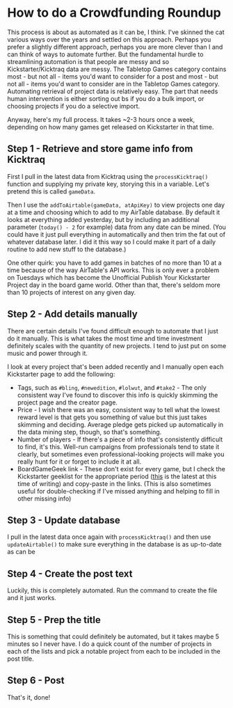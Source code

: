 # How to do a Crowdfunding Roundup

This process is about as automated as it can be, I think. I've skinned the cat various ways over the years and settled on this approach. Perhaps you prefer a slightly different approach, perhaps you are more clever than I and can think of ways to automate further. But the fundamental hurdle to streamlining automation is that people are messy and so Kickstarter/Kicktraq data are messy. The Tabletop Games category contains most - but not all - items you'd want to consider for a post and most - but not all - items you'd want to consider are in the Tabletop Games category. Automating retrieval of project data is relatively easy. The part that needs human intervention is either sorting out bs if you do a bulk import, or choosing projects if you do a selective import.

Anyway, here's my full process. It takes ~2-3 hours once a week, depending on how many games get released on Kickstarter in that time.

## Step 1 - Retrieve and store game info from Kicktraq
First I pull in the latest data from Kicktraq using the `processKicktraq()` function and supplying my private key, storying this in a variable. Let's pretend this is called `gameData`.

Then I use the `addToAirtable(gameData, atApiKey)` to view projects one day at a time and choosing which to add to my AirTable database. By default it looks at everything added yesterday, but by including an additional parameter (`today() - 2` for example) data from any date can be mined. (You could have it just pull everything in automatically and then trim the fat out of whatever database later. I did it this way so I could make it part of a daily routine to add new stuff to the database.)

One other quirk: you have to add games in batches of no more than 10 at a time because of the way AirTable's API works. This is only ever a problem on Tuesdays which has become the Unofficial Publish Your Kickstarter Project day in the board game world. Other than that, there's seldom more than 10 projects of interest on any given day.

## Step 2 - Add details manually
There are certain details I've found difficult enough to automate that I just do it manually. This is what takes the most time and time investment definitely scales with the quantity of new projects. I tend to just put on some music and power through it.

I look at every project that's been added recently and I manually open each Kickstarter page to add the following:

 - Tags, such as `#bling`, `#newedition`, `#lolwut`, and `#take2` - The only consistent way I've found to discover this info is quickly skimming the project page and the creator page.
 - Price - I wish there was an easy, consistent way to tell what the lowest reward level is that gets you something of value but this just takes skimming and deciding. Average pledge gets picked up automatically in the data mining step, though, so that's something.
 - Number of players - If there's a piece of info that's consistently difficult to find, it's this. Well-run campaigns from professionals tend to state it clearly, but sometimes even professional-looking projects will make you really hunt for it or forget to include it at all.
 - BoardGameGeek link - These don't exist for every game, but I check the Kickstarter geeklist for the appropriate period ([this](https://boardgamegeek.com/geeklist/293749/2022-kickstarter-and-other-crowdfunded-boardgame-p) is the latest at this time of writing) and copy-paste in the links. (This is also sometimes useful for double-checking if I've missed anything and helping to fill in other missing info)
 
## Step 3 - Update database
I pull in the latest data once again with `processKicktraq()` and then use `updateAirtable()` to make sure everything in the database is as up-to-date as can be
 
## Step 4 - Create the post text
Luckily, this is completely automated. Run the command to create the file and it just works.

## Step 5 - Prep the title
This is something that could definitely be automated, but it takes maybe 5 minutes so I never have. I do a quick count of the number of projects in each of the lists and pick a notable project from each to be included in the post title.

## Step 6 - Post
That's it, done!
